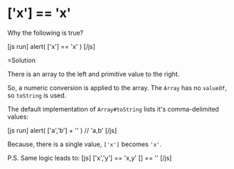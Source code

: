 
# ['x'] == 'x' 

Why the following is true?

[js run]
alert( ['x'] == 'x' )
[/js]

=Solution

There is an array to the left and primitive value to the right.

So, a numeric conversion is applied to the array. The `Array` has no `valueOf`, so `toString` is used.

The default implementation of `Array#toString` lists it's comma-delimited values:

[js run]
alert( ['a','b'] + '' )   // 'a,b'
[/js]

Because, there is a single value, `['x']` becomes `'x'`.

P.S.
Same logic leads to:
[js]
['x','y'] == 'x,y'
[] == ''
[/js]






